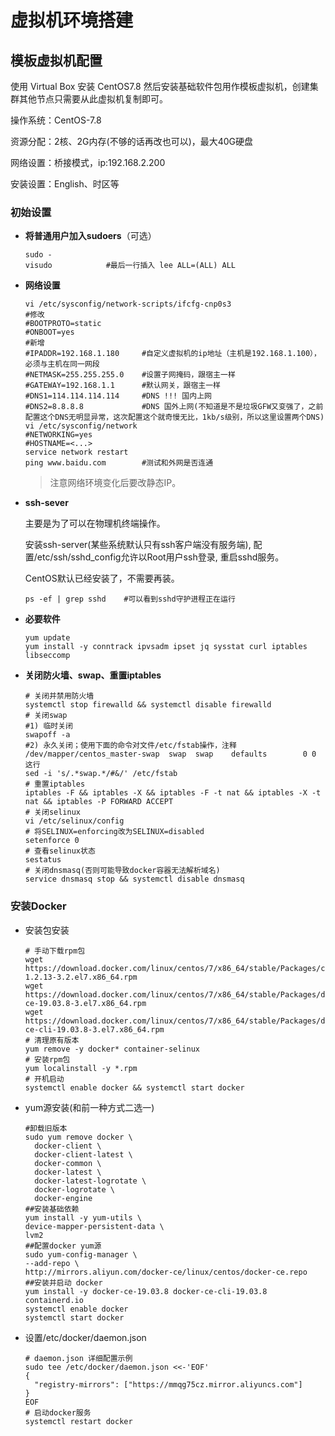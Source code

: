 # 虚拟机环境搭建

## 模板虚拟机配置

使用 Virtual Box 安装 CentOS7.8 然后安装基础软件包用作模板虚拟机，创建集群其他节点只需要从此虚拟机复制即可。

操作系统：CentOS-7.8

资源分配：2核、2G内存(不够的话再改也可以)，最大40G硬盘

网络设置：桥接模式，ip:192.168.2.200

安装设置：English、时区等

### 初始设置

+ **将普通用户加入sudoers**（可选）

  ```shell
  sudo -
  visudo			#最后一行插入 lee ALL=(ALL) ALL
  ```

+ **网络设置**

  ```shell
  vi /etc/sysconfig/network-scripts/ifcfg-cnp0s3	
  #修改
  #BOOTPROTO=static
  #ONBOOT=yes
  #新增
  #IPADDR=192.168.1.180 	#自定义虚拟机的ip地址（主机是192.168.1.100），必须与主机在同一网段
  #NETMASK=255.255.255.0 	#设置子网掩码，跟宿主一样
  #GATEWAY=192.168.1.1  	#默认网关，跟宿主一样
  #DNS1=114.114.114.114 	#DNS !!! 国内上网
  #DNS2=8.8.8.8 			#DNS 国外上网(不知道是不是垃圾GFW又变强了，之前配置这个DNS无明显异常，这次配置这个就奇慢无比，1kb/s级别，所以这里设置两个DNS)
  vi /etc/sysconfig/network
  #NETWORKING=yes
  #HOSTNAME=<...>
  service network restart
  ping www.baidu.com		#测试和外网是否连通
  ```
  
  > 注意网络环境变化后要改静态IP。
+ **ssh-sever**

  主要是为了可以在物理机终端操作。

  安装ssh-server(某些系统默认只有ssh客户端没有服务端), 配置/etc/ssh/sshd_config允许以Root用户ssh登录, 重启sshd服务。

  CentOS默认已经安装了，不需要再装。

  ```shell
  ps -ef | grep sshd	#可以看到sshd守护进程正在运行
  ```
  
+ **必要软件**

  ```shell
  yum update
  yum install -y conntrack ipvsadm ipset jq sysstat curl iptables libseccomp
  ```

+ **关闭防火墙、swap、重置iptables**

  ```shell l
  # 关闭并禁用防火墙
  systemctl stop firewalld && systemctl disable firewalld
  # 关闭swap
  #1) 临时关闭
  swapoff -a
  #2) 永久关闭；使用下面的命令对文件/etc/fstab操作，注释 /dev/mapper/centos_master-swap  swap  swap    defaults        0 0 这行
  sed -i 's/.*swap.*/#&/' /etc/fstab
  # 重置iptables
  iptables -F && iptables -X && iptables -F -t nat && iptables -X -t nat && iptables -P FORWARD ACCEPT
  # 关闭selinux
  vi /etc/selinux/config 
  # 将SELINUX=enforcing改为SELINUX=disabled
  setenforce 0
  # 查看selinux状态
  sestatus
  # 关闭dnsmasq(否则可能导致docker容器无法解析域名)
  service dnsmasq stop && systemctl disable dnsmasq
  ```


### 安装Docker

+ 安装包安装

  ```shell
  # 手动下载rpm包
  wget https://download.docker.com/linux/centos/7/x86_64/stable/Packages/containerd.io-1.2.13-3.2.el7.x86_64.rpm
  wget https://download.docker.com/linux/centos/7/x86_64/stable/Packages/docker-ce-19.03.8-3.el7.x86_64.rpm
  wget https://download.docker.com/linux/centos/7/x86_64/stable/Packages/docker-ce-cli-19.03.8-3.el7.x86_64.rpm
  # 清理原有版本
  yum remove -y docker* container-selinux
  # 安装rpm包
  yum localinstall -y *.rpm
  # 开机启动
  systemctl enable docker && systemctl start docker
  ```

+ yum源安装(和前一种方式二选一)

  ```shell
  #卸载旧版本
  sudo yum remove docker \
  	docker-client \
  	docker-client-latest \
  	docker-common \
  	docker-latest \
  	docker-latest-logrotate \
  	docker-logrotate \
  	docker-engine
  ##安装基础依赖
  yum install -y yum-utils \
  device-mapper-persistent-data \
  lvm2
  ##配置docker yum源
  sudo yum-config-manager \
  --add-repo \
  http://mirrors.aliyun.com/docker-ce/linux/centos/docker-ce.repo
  ##安装并启动 docker
  yum install -y docker-ce-19.03.8 docker-ce-cli-19.03.8 containerd.io
  systemctl enable docker
  systemctl start docker
  ```

+ 设置/etc/docker/daemon.json

  ```shell
  # daemon.json 详细配置示例
  sudo tee /etc/docker/daemon.json <<-'EOF'
  {
    "registry-mirrors": ["https://mmqg75cz.mirror.aliyuncs.com"]
  }
  EOF
  # 启动docker服务
  systemctl restart docker
  ```

